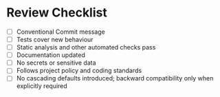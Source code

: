 # Review Checklist

- [ ] Conventional Commit message
- [ ] Tests cover new behaviour
- [ ] Static analysis and other automated checks pass
- [ ] Documentation updated
- [ ] No secrets or sensitive data
- [ ] Follows project policy and coding standards
- [ ] No cascading defaults introduced; backward compatibility only when explicitly required

